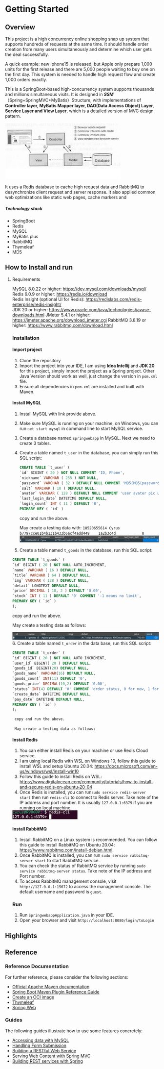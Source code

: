 # Getting Started

## Overview

This project is a high concurrency online shopping snap up system that supports hundreds of requests at the same time. It should handle order creation from many users simultaneously and determine which user gets the deal successfully.

A quick example: new iphone15 is released, but Apple only prepare 1,000 units for the first release and there are 5,000 people waiting to buy one on the first day. This system is needed to handle high request flow and create 1,000 orders exactly.

This is a SpringBoot-based high-concurrency system supports thousands and millions simultaneous visits. It is designed in ***SSM***（Spring+SpringMVC+MyBatis）Structure, with implementations of **Controller layer, MyBatis Mapper layer, DAO(Data Access Object) Layer, Service Layer and View Layer**, which is a detailed version of MVC design pattern.

<img src="SpringWebApp\media\mvc.jpg" alt="mvc.png" style="zoom: 67%;" />

It uses a Redis database to cache high request data and RabbitMQ to desynchronize client request and server response. It also applied common web optimizations like static web pages, cache markers and 

##### Technology stack

-  SpringBoot
-  Redis
-  MySQL
-  MyBatis plus
-  RabbitMQ
-  Thymeleaf
-  MD5

## How to Install and run

1. Requirements

   MySQL 8.0.22 or higher: https://dev.mysql.com/downloads/mysql/ \
   Redis 6.0.9 or higher: https://redis.io/download \
   Redis Insight (optional UI for Redis): https://redislabs.com/redis-enterprise/redis-insight/ \
   JDK 20 or higher: https://www.oracle.com/java/technologies/javase-downloads.html
   JMeter 5.4.1 or higher: https://jmeter.apache.org/download_jmeter.cgi
   RabbitMQ 3.8.19 or higher: https://www.rabbitmq.com/download.html

   ### Installation
   #### Import project
   1. Clone the repository
   2. Import the project into your IDE, I am using **Idea Intellij** and **JDK 20** for this project, simply import the project as a Spring project.
   Other Java Version should work as well, just change the version in `pom.xml` file.
   3. Ensure all dependencies in `pom.xml` are installed and built with Maven.

   #### Install MySQL
   1. Install MySQL with link provide above.

   2. Make sure MySQL is running on your machine, on Windows, you can run `net start mysql` in command line to start MySQL service.

   3. Create a database named `springwebapp` in MySQL. Next we need to create 3 tables.

   4. Create a table named `t_user` in the database, you can simply run this SQL script:

      ```sql
      CREATE TABLE `t_user` (
      `id` BIGINT ( 20 ) NOT NULL COMMENT 'ID, Phone',
      `nickname` VARCHAR ( 255 ) NOT NULL,
      `password` VARCHAR ( 32 ) DEFAULT NULL COMMENT 'MD5(MD5(password(plain text) + salt) + salt)',
      `salt` VARCHAR ( 10 ) DEFAULT NULL,
      `avater` VARCHAR ( 128 ) DEFAULT NULL COMMENT 'user avater pic url',
      `last_login_date` DATETIME DEFAULT NULL,  
      `login_count` INT ( 11 ) DEFAULT '0',
      PRIMARY KEY ( `id` )
      ```

      copy and run the above.

      May create a testing data with: ``18520655614	Cyrus	b7797cce01b4b131b433b6acf4add449	1a2b3c4d			0``
      ![img_1.png](SpringWebApp\media\img_1.png)

   5. Create a table named `t_goods` in the database, run this SQL script:

     ```sql
     CREATE TABLE `t_goods` ( 
     `id` BIGINT ( 20 ) NOT NULL AUTO_INCREMENT,
     `name` VARCHAR ( 16 ) DEFAULT NULL,
     `title` VARCHAR ( 64 ) DEFAULT NULL,
     `img` VARCHAR ( 128 ) DEFAULT NULL,
     `detail` LONGTEXT DEFAULT NULL,
     `price` DECIMAL ( 10, 2 ) DEFAULT '0.00',
     `stock` INT ( 11 ) DEFAULT '0' COMMENT '-1 means no limit',
     PRIMARY KEY ( `id` ) 
     );
     ```

     copy and run the above.

     May create a testing data as follows:

   ![img_2](SpringWebApp\media\img_2.png)
   6. Create a table named `t_order` in the data base, run this SQL script:

      ```sql
      CREATE TABLE `t_order` ( 
      `id` BIGINT ( 20 ) NOT NULL AUTO_INCREMENT,
      `user_id` BIGINT( 20 ) DEFAULT NULL,
      `goods_id` BIGINT(20) DEFAULT NULL,
      `goods_name` VARCHAR(16) DEFAULT NULL,
      `goods_count` INT(11) DEFAULT '0',
      `goods_price` DECIMAL(10,2) DEFAULT '0.00',
      `status` INT(4) DEFAULT '0' COMMENT 'order status, 0 for new, 1 for paid, 2 for shipped, 3 for delivered, 4 for finished',
      `create_date` DATETIME DEFAULT NULL,
      `pay_date` DATETIME DEFAULT NULL,
      PRIMARY KEY ( `id` ) 
      );
      ```

        copy and run the above.

        May create a testing data as follows:


   #### Install Redis

   1. You can either install Redis on your machine or use Redis Cloud service.
   2. I am using local Redis with WSL on Windows 10, follow this guide to install WSL and setup Ubuntu 20.04: https://docs.microsoft.com/en-us/windows/wsl/install-win10
   3. Follow this guide to install Redis on WSL: https://www.digitalocean.com/community/tutorials/how-to-install-and-secure-redis-on-ubuntu-20-04
   4. Once Redis is installed, you can run`sudo service redis-server start` then run `redis-cli` to connect to Redis server. 
   Take note of the IP address and port number. It is usually `127.0.0.1:6379` if you are running on local machine.
   <img src="SpringWebApp/media/img.png" alt="img.png" style="zoom:50%;" />

   #### Install RabbitMQ
   1. Install RabbitMQ on a Linux system is recommended. You can follow this guide to install RabbitMQ on Ubuntu 20.04: https://www.rabbitmq.com/install-debian.html.
   2. Once RabbitMQ is installed, you can run `sudo service rabbitmq-server start` to start RabbitMQ service.
   3. You can check the status of RabbitMQ service by running `sudo service rabbitmq-server status`. Take note of the IP address and Port number.
   4. To access RabbitMQ management console, visit `http://127.0.0.1:15672` to access the management console. The default username and password is `guest`.

   ### Run
   1. Run `SpringwebappApplication.java` in your IDE.
   2. Open your browser and visit `http://localhost:8080/login/toLogin`



## Highlights





## Reference

### Reference Documentation

For further reference, please consider the following sections:

* [Official Apache Maven documentation](https://maven.apache.org/guides/index.html)
* [Spring Boot Maven Plugin Reference Guide](https://docs.spring.io/spring-boot/docs/3.0.5/maven-plugin/reference/html/)
* [Create an OCI image](https://docs.spring.io/spring-boot/docs/3.0.5/maven-plugin/reference/html/#build-image)
* [Thymeleaf](https://docs.spring.io/spring-boot/docs/3.0.5/reference/htmlsingle/#web.servlet.spring-mvc.template-engines)
* [Spring Web](https://docs.spring.io/spring-boot/docs/3.0.5/reference/htmlsingle/#web)

### Guides

The following guides illustrate how to use some features concretely:

* [Accessing data with MySQL](https://spring.io/guides/gs/accessing-data-mysql/)
* [Handling Form Submission](https://spring.io/guides/gs/handling-form-submission/)
* [Building a RESTful Web Service](https://spring.io/guides/gs/rest-service/)
* [Serving Web Content with Spring MVC](https://spring.io/guides/gs/serving-web-content/)
* [Building REST services with Spring](https://spring.io/guides/tutorials/rest/)

